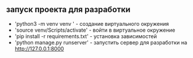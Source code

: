 ## запуск проекта для разработки

- 'python3 -m venv venv ' - создание виртуального окружения
- 'source venv/Scripts/activate' - войти в виртуальное окружение
- 'pip install -r requirements.txt' - установка зависимостей
- 'python manage.py runserver' - запустить сервер для разработки на http://127.0.0.1:8000